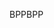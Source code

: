 <span data-ttu-id="be6dc-101">BPP</span><span class="sxs-lookup"><span data-stu-id="be6dc-101">BPP</span></span>
